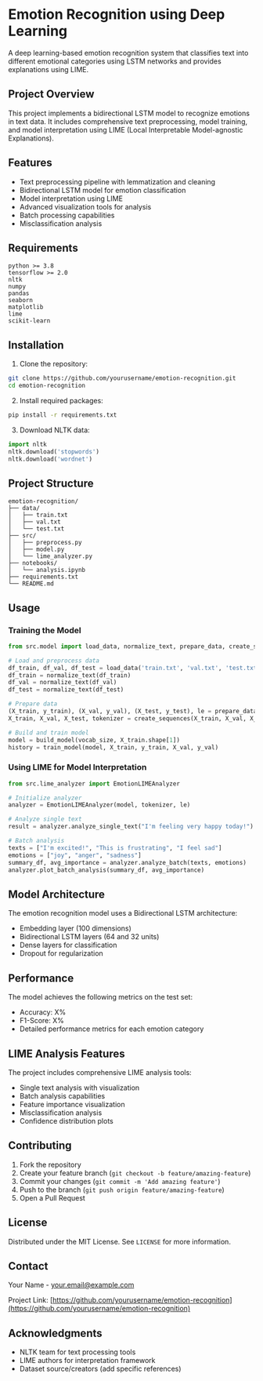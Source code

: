 # Emotion Recognition using Deep Learning

A deep learning-based emotion recognition system that classifies text into different emotional categories using LSTM networks and provides explanations using LIME.

## Project Overview

This project implements a bidirectional LSTM model to recognize emotions in text data. It includes comprehensive text preprocessing, model training, and model interpretation using LIME (Local Interpretable Model-agnostic Explanations).

## Features

- Text preprocessing pipeline with lemmatization and cleaning
- Bidirectional LSTM model for emotion classification
- Model interpretation using LIME
- Advanced visualization tools for analysis
- Batch processing capabilities
- Misclassification analysis

## Requirements

```
python >= 3.8
tensorflow >= 2.0
nltk
numpy
pandas
seaborn
matplotlib
lime
scikit-learn
```

## Installation

1. Clone the repository:
```bash
git clone https://github.com/yourusername/emotion-recognition.git
cd emotion-recognition
```

2. Install required packages:
```bash
pip install -r requirements.txt
```

3. Download NLTK data:
```python
import nltk
nltk.download('stopwords')
nltk.download('wordnet')
```

## Project Structure

```
emotion-recognition/
├── data/
│   ├── train.txt
│   ├── val.txt
│   └── test.txt
├── src/
│   ├── preprocess.py
│   ├── model.py
│   └── lime_analyzer.py
├── notebooks/
│   └── analysis.ipynb
├── requirements.txt
└── README.md
```

## Usage

### Training the Model

```python
from src.model import load_data, normalize_text, prepare_data, create_sequences, build_model

# Load and preprocess data
df_train, df_val, df_test = load_data('train.txt', 'val.txt', 'test.txt')
df_train = normalize_text(df_train)
df_val = normalize_text(df_val)
df_test = normalize_text(df_test)

# Prepare data
(X_train, y_train), (X_val, y_val), (X_test, y_test), le = prepare_data(df_train, df_val, df_test)
X_train, X_val, X_test, tokenizer = create_sequences(X_train, X_val, X_test)

# Build and train model
model = build_model(vocab_size, X_train.shape[1])
history = train_model(model, X_train, y_train, X_val, y_val)
```

### Using LIME for Model Interpretation

```python
from src.lime_analyzer import EmotionLIMEAnalyzer

# Initialize analyzer
analyzer = EmotionLIMEAnalyzer(model, tokenizer, le)

# Analyze single text
result = analyzer.analyze_single_text("I'm feeling very happy today!")

# Batch analysis
texts = ["I'm excited!", "This is frustrating", "I feel sad"]
emotions = ["joy", "anger", "sadness"]
summary_df, avg_importance = analyzer.analyze_batch(texts, emotions)
analyzer.plot_batch_analysis(summary_df, avg_importance)
```

## Model Architecture

The emotion recognition model uses a Bidirectional LSTM architecture:
- Embedding layer (100 dimensions)
- Bidirectional LSTM layers (64 and 32 units)
- Dense layers for classification
- Dropout for regularization

## Performance

The model achieves the following metrics on the test set:
- Accuracy: X%
- F1-Score: X%
- Detailed performance metrics for each emotion category

## LIME Analysis Features

The project includes comprehensive LIME analysis tools:
- Single text analysis with visualization
- Batch analysis capabilities
- Feature importance visualization
- Misclassification analysis
- Confidence distribution plots

## Contributing

1. Fork the repository
2. Create your feature branch (`git checkout -b feature/amazing-feature`)
3. Commit your changes (`git commit -m 'Add amazing feature'`)
4. Push to the branch (`git push origin feature/amazing-feature`)
5. Open a Pull Request

## License

Distributed under the MIT License. See `LICENSE` for more information.

## Contact

Your Name - [your.email@example.com](mailto:your.email@example.com)

Project Link: [https://github.com/yourusername/emotion-recognition](https://github.com/yourusername/emotion-recognition)

## Acknowledgments

- NLTK team for text processing tools
- LIME authors for interpretation framework
- Dataset source/creators (add specific references)
